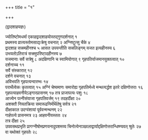 +++
title = "१"

+++

(द्वादशाहयज्ञः)

ज्योतिष्टोमधर्मा एकाहद्वादशाहयोस्तद्गुणदर्शनात् १  
प्रथमस्य
व्रात्यस्तोमसाद्यःक्रेषु वचनात् २
अग्निष्टुत्सु चैके ४  
द्वादशाह सत्त्रमहीनश्च ५
आसत उपयन्तीति सत्त्रलिङ्गम् यजत इत्यहीनस्य ६  
उभयतोऽतिरात्रं
सत्त्रमुपरिष्टादहीनस्य ७  
यजमानाः सर्वे सत्रेषु ८
अदक्षिणानि च स्वामियोगात् ९
गृहपतिर्याजमानयुक्तत्वात्
१०  
दर्शनाच्च ११  
सर्वे संस्कारात् १२  
दर्शने वचनात् १३  
अविभवति
गृहपत्यन्वारम्भः १४  
परार्थेत्वेकः कृतत्वात् १५
अग्निं चेष्यमाणः समारोह्य गृहपतिर्मध्ये मन्थत्यर्द्धश इतरे
दक्षिणोत्तराः १६  
गृहपत्याहवनीयेऽङ्गारप्रासनम् १७
तत्र प्राजापत्यः पशुः १८  
आज्येन पत्नीसंयाजा गृहपतिवर्जम् १९
तदहर्दीक्षा २०  
अशक्तौ नियतक्रिया समारूढनिर्मर्थितेषु सर्वत्र
२१  
दीक्षाकाल उदग्वंशायां पूर्ववन्मन्थनम् २२  
गार्हपत्ये प्रासनमत्र २३
आहवनीयस्ततः २४  
तत्र दीक्षा २५  
उपवसथप्रभृति प्रागग्नीषोमप्रणयनादुपशमय्य
चिनोत्येनाञ्छालाद्वार्याद्दक्षिणोत्तरान्धिष्ण्यवत् श्रुतेः २७  
वा
यथोक्तं गृहपतेः २८  
